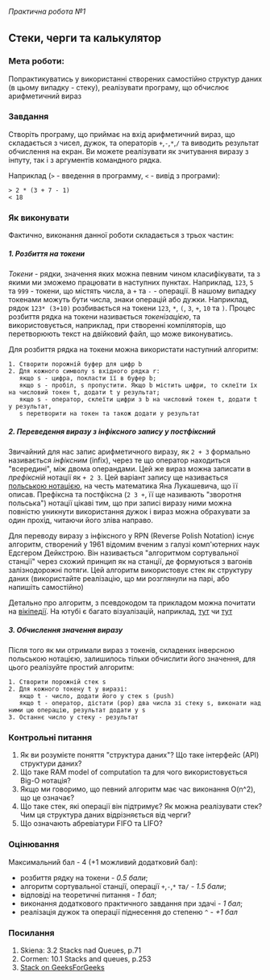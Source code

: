 ###### Практична робота №1
## Стеки, черги та калькулятор

### Мета роботи:
Попрактикуватись у використанні створених самостійно структур даних (в цьому випадку - стеку), реалізувати програму, що обчислює
арифметичний вираз


### Завдання
Створіть програму, що приймає на вхід арифметичний вираз, що складається з чисел, дужок, та операторів `+`,`-`,`*`,`/` 
та виводить результат обчислення на екран. Ви можете реалізувати як зчитування виразу з інпуту, так і з аргументів командного рядка.

Наприклад (`>` - введення в программу, `<` - вивід з програми):
```
> 2 * (3 + 7 - 1)
< 18
```

### Як виконувати
Фактично, виконання данної роботи складається з трьох частин:

##### 1. Розбиття на токени
_Токени_ - рядки, значення яких можна певним чином класифікувати, та з якими ми зможемо працювати в наступних пунктах. Наприклад, 
`123`, `5` та `999` - токени, що містять числа, а `+` та `-` - операції. В нашому випадку токенами можуть бути числа, знаки операцій або дужки. Наприклад,
рядок `123* (3+10)` розбивається на токени `123`, `*`, `(`, `3`, `+`, `10` та `)`. Процес розбиття рядка на токени називається _токенізацією_, та використовується, наприклад, при створенні компіляторів, що перетворюють текст на двійковий файл, що може виконуватись.

Для розбиття рядка на токени можна використати наступний алгоритм:
```
1. Створити порожній буфер для цифр b
2. Для кожного символу s вхідного рядка r:
   якщо s - цифра, покласти її в буфер b;
   якщо s - пробіл, s пропустити. Якщо b містить цифри, то склеїти їх на числовий токен t, додати t у результат; 
   якщо s - оператор, склеїти цифри з b на числовий токен t, додати t у результат,
   s перетворити на токен та також додати у результат
```

##### 2. Переведення виразу з інфіксного запису у постфіксний
Звичайний для нас запис арифметичного виразу, як `2 + 3` формально називається _інфіксним_ (infix), через те що оператор находиться "всередині", між
двома операндами. Цей же вираз можна записати в _префіксній_ нотації як `+ 2 3`. Цей варіант запису ще називається
[польською нотацією](https://en.wikipedia.org/wiki/Polish_notation), на честь математика Яна Лукашевича, що її описав.
Префіксна та постфіксна (`2 3 +`, її ще називають "зворотня польська") нотації цікаві тим, що при записі виразу ними можна повністю уникнути 
використання дужок і вираз можна обрахувати за один прохід, читаючи його зліва направо. 

Для переводу виразу з інфіксного у RPN (Reverse Polish Notation) існує алгоритм, створений у 1961 відомим вченим з галузі комп'ютерних наук 
Едсгером Дейкстрою. Він називається "алгоритмом сортувальної станції" через схожий принцип як на станції, де формуються з вагонів залізнодорожні потяги.
Цей алгоритм використовує стек як структуру даних (використайте реалізацію, що ми розглянули на парі, або напишіть самостійно)

Детально про алгоритм, з псевдокодом та прикладом можна почитати на [вікіпедії](https://en.wikipedia.org/wiki/Shunting-yard_algorithm).
На ютубі є багато візуалізацій, наприклад, [тут](https://www.youtube.com/watch?v=Jd71l0cHZL0) чи [тут](https://www.youtube.com/watch?v=A-SSrZUHYSk)

##### 3. Обчислення значення виразу
Після того як ми отримали вираз з токенів, складених інверсною польською нотацією, залишилось тільки обчислити його значення, для цього реалізуйте
простий алгоритм:
```
1. Створити порожній стек s
2. Для кожного токену t у виразі:
   якщо t - число, додати його у стек s (push)
   якщо t - оператор, дістати (pop) два числа зі стеку s, виконати над ними цю операцію, результат додати у s
3. Останнє число у стеку - результат 
```

### Контрольні питання
1. Як ви розумієте поняття "структура даних"? Що таке інтерфейс (АРІ) структури даних?
2. Що таке RAM model of computation та для чого використовується Big-O нотація? 
3. Якщо ми говоримо, що певний алгоритм має час виконання O(n^2), що це означає?
4. Що таке стек, які операції він підтримує? Як можна реалізувати стек? Чим ця структура даних відрізняється від черги?
5. Що означають абревіатури FIFO та LIFO?

### Оцінювання
Максимальний бал - 4 (+1 можливий додатковий бал):
- розбиття рядку на токени - _0.5 бали_;
- алгоритм сортувальної станції, операції `+`,`-`,`*` та`/` - _1.5 бали_;
- відповіді на теоретичні питання - _1 бал_;
- виконання додаткового практичного завдання при здачі - _1 бал_;
- реалізація дужок та операції піднесення до степеню `^` - _+1 бал_

### Посилання
1. Skiena: 3.2 Stacks nad Queues, p.71
2. Cormen: 10.1 Stacks and queues, p.253
3. [Stack on GeeksForGeeks](https://www.geeksforgeeks.org/stack-data-structure/)
